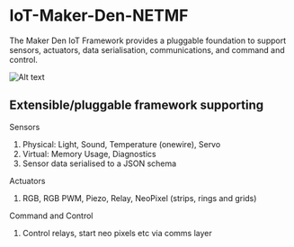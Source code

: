 IoT-Maker-Den-NETMF
===================

The Maker Den IoT Framework provides a pluggable foundation to support sensors, actuators, data serialisation, communications, and command and control. 


![Alt text](https://github.com/MakerDen/IoT-Maker-Den-NETMF/blob/master/MakerDen/Lab%20Code/Maker%20Den%20IoT%20Framework.jpg)


## Extensible/pluggable framework supporting
Sensors
1. Physical: Light, Sound, Temperature (onewire), Servo
2. Virtual: Memory Usage, Diagnostics
3. Sensor data serialised to a JSON schema

Actuators
1. RGB, RGB PWM, Piezo, Relay, NeoPixel (strips, rings and grids)

Command and Control
1. Control relays, start neo pixels etc via comms layer
